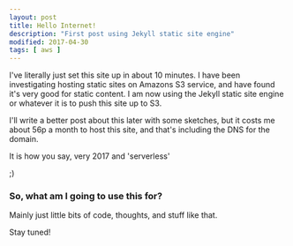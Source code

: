 ```yaml
---
layout: post
title: Hello Internet!
description: "First post using Jekyll static site engine"
modified: 2017-04-30
tags: [ aws ]
---
```


I've literally just set this site up in about 10 minutes. I have been investigating hosting static sites on Amazons S3 service, 
and have found it's very good for static content. I am now using the Jekyll static site engine or whatever it is to push this site up to S3.

I'll write a better post about this later with some sketches, but it costs me about 56p a month to host this site, and that's including the DNS for the domain.

It is how you say, very 2017 and 'serverless'

;)


### So, what am I going to use this for?

Mainly just little bits of code, thoughts, and stuff like that. 

Stay tuned!




